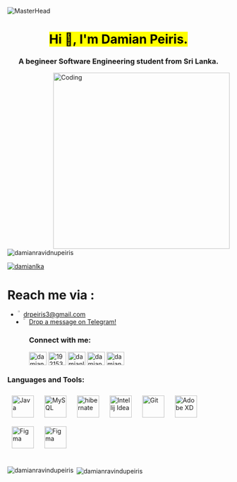 ![MasterHead](https://codeinspiration.pro/wp-content/uploads/2018/10/Java.jpg)
<h1 align="center"><mark>Hi 👋, I'm Damian Peiris.</mark></h1>
<h3 align="center">A begineer Software Engineering student from Sri Lanka.</h3>

<img align="right" alt="Coding" width="400" src="https://cdn.dribbble.com/users/644659/screenshots/1920053/media/ce582cfec25f5415ef293ab9a2886d0a.gif">


<p align="left"> <img src="https://komarev.com/ghpvc/?username=damianravidnupeiris&label=Profile%20views&color=0e75b6&style=flat" alt="damianravidnupeiris" /> </p>

<p align="left"> <a href="https://twitter.com/damianlka" target="blank"><img src="https://img.shields.io/twitter/follow/damianlka?logo=twitter&style=for-the-badge" alt="damianlka" /></a> </p>

 # Reach me via :
- <img src="https://pbs.twimg.com/profile_images/1313394640393957378/L0W5hykJ_400x400.jpg" align="left" height="2%" width="2%"></img>  <a href="mailto:drpeiris3@gmail.com">drpeiris3@gmail.com</a>
- <img src="https://pbs.twimg.com/profile_images/1183117696730390529/LRDASku7_400x400.jpg" align="left" height="2%" width="2%"></img><a href="https://t.me/damianpeiris">Drop a message on Telegram!</a>
      
          


<h3 align="left">Connect with me:</h3>
<p align="left">
<a href="https://linkedin.com/in/damianpeiris" target="blank"><img align="center" src="https://raw.githubusercontent.com/rahuldkjain/github-profile-readme-generator/master/src/images/icons/Social/linked-in-alt.svg" alt="damianpeiris" height="30" width="40" /></a>
 <a href="https://stackoverflow.com/users/19215399" target="blank"><img align="center" src="https://raw.githubusercontent.com/rahuldkjain/github-profile-readme-generator/master/src/images/icons/Social/stack-overflow.svg" alt="19215399" height="30" width="40" /></a>
<a href="https://twitter.com/damianlka" target="blank"><img align="center" src="https://raw.githubusercontent.com/rahuldkjain/github-profile-readme-generator/master/src/images/icons/Social/twitter.svg" alt="damianlka" height="30" width="40" /></a>
<a href="https://instagram.com/damian.peiris" target="blank"><img align="center" src="https://raw.githubusercontent.com/rahuldkjain/github-profile-readme-generator/master/src/images/icons/Social/instagram.svg" alt="damian.peiris" height="30" width="40" /></a>
<a href="https://facebook.com/damianravindupeiris" target="blank"><img align="center" src="https://raw.githubusercontent.com/rahuldkjain/github-profile-readme-generator/master/src/images/icons/Social/facebook.svg" alt="damianravindupeiris" height="30" width="40" /></a>

</p>

<h3 align="left">Languages and Tools:</h3>


<div align="left">  
<a href="https://www.java.com/" target="_blank"><img style="margin: 10px" src="https://pbs.twimg.com/profile_images/1410016948977422337/rKU8iR89_400x400.png" alt="Java" height="50" /></a>  
<a href="https://www.mysql.com/" target="_blank"><img style="margin: 10px" src="https://pbs.twimg.com/profile_images/1255113654049128448/J5Yt92WW_400x400.png" alt="MySQL" height="50" /></a>  
<a href="https://www.hibernate.org/" target="_blank"><img style="margin: 10px" src="https://pbs.twimg.com/profile_images/914842431748739072/66NFe2g3_400x400.jpg" alt="hibernate" height="50" /></a>
<a href="https://www.jetbrains.com/" target="_blank"><img style="margin: 10px" src="https://pbs.twimg.com/profile_images/1206618215767584769/zl48EuhC_400x400.jpg" alt="Intellij Idea" height="50" /></a> 
<a href="https://github.com/" target="_blank"><img style="margin: 10px" src="https://profilinator.rishav.dev/skills-assets/git-scm-icon.svg" alt="Git" height="50" /></a>  
<a href="https://www.adobe.com/in/products/xd.html" target="_blank"><img style="margin: 10px" src="https://pbs.twimg.com/profile_images/1272878892232007680/TIM90dV6_400x400.png" alt="Adobe XD" height="50" /></a>  
<a href="https://www.figma.com/" target="_blank"><img style="margin: 10px" src="https://profilinator.rishav.dev/skills-assets/figma-icon.svg" alt="Figma" height="50" /></a>  
<a href="https://www.canva.com/" target="_blank"><img style="margin: 10px" src="https://pbs.twimg.com/profile_images/1542647040756568064/YbE5Hs-5_400x400.jpg" alt="Figma" height="50" /></a>  
</div><br>

<p><img align="left" src="https://github-readme-stats.vercel.app/api/top-langs?username=damianravindupeiris&show_icons=true&locale=en&layout=compact" alt="damianravindupeiris" /></p>

<p>&nbsp;<img align="center" src="https://github-readme-stats.vercel.app/api?username=damianravindupeiris&show_icons=true&locale=en" alt="damianravindupeiris" /></p>

